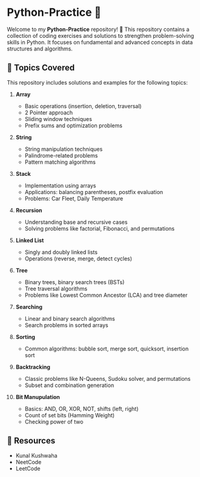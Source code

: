 # Python-Practice 🐍

Welcome to my **Python-Practice** repository! 🎉 This repository contains a collection of coding exercises and solutions to strengthen problem-solving skills in Python. It focuses on fundamental and advanced concepts in data structures and algorithms.

## 📂 Topics Covered

This repository includes solutions and examples for the following topics:

1. **Array**  
   - Basic operations (insertion, deletion, traversal)
   - 2 Pointer approach
   - Sliding window techniques  
   - Prefix sums and optimization problems  

2. **String**  
   - String manipulation techniques  
   - Palindrome-related problems  
   - Pattern matching algorithms
  
4. **Stack**  
   - Implementation using arrays  
   - Applications: balancing parentheses, postfix evaluation  
   - Problems: Car Fleet, Daily Temperature

3. **Recursion**  
   - Understanding base and recursive cases  
   - Solving problems like factorial, Fibonacci, and permutations  

4. **Linked List**  
   - Singly and doubly linked lists  
   - Operations (reverse, merge, detect cycles)  

5. **Tree**  
   - Binary trees, binary search trees (BSTs) 
   - Tree traversal algorithms
   - Problems like Lowest Common Ancestor (LCA) and tree diameter  

6. **Searching**  
   - Linear and binary search algorithms  
   - Search problems in sorted arrays  

7. **Sorting**  
   - Common algorithms: bubble sort, merge sort, quicksort, insertion sort

8. **Backtracking**  
   - Classic problems like N-Queens, Sudoku solver, and permutations  
   - Subset and combination generation

9. **Bit Manupulation**
   - Basics: AND, OR, XOR, NOT, shifts (left, right)
   - Count of set bits (Hamming Weight)
   - Checking power of two
  
 ## 📖 Resources
   - Kunal Kushwaha
   - NeetCode
   - LeetCode
